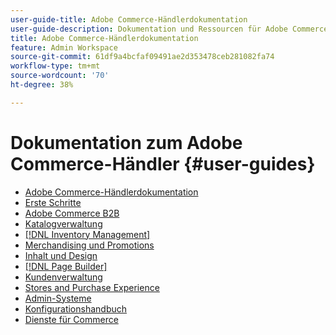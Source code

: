 ```yaml
---
user-guide-title: Adobe Commerce-Händlerdokumentation
user-guide-description: Dokumentation und Ressourcen für Adobe Commerce- und Magento Open Source-Händler, die in der Verwaltung arbeiten.
title: Adobe Commerce-Händlerdokumentation
feature: Admin Workspace
source-git-commit: 61df9a4bcfaf09491ae2d353478ceb281082fa74
workflow-type: tm+mt
source-wordcount: '70'
ht-degree: 38%

---
```


# Dokumentation zum Adobe Commerce-Händler {#user-guides}

- [Adobe Commerce-Händlerdokumentation](home.md)
- [Erste Schritte](https://experienceleague.adobe.com/docs/commerce-admin/start/guide-overview.html)
- [Adobe Commerce B2B](https://experienceleague.adobe.com/docs/commerce-admin/b2b/guide-overview.html)
- [Katalogverwaltung](https://experienceleague.adobe.com/docs/commerce-admin/catalog/guide-overview.html)
- [[!DNL Inventory Management]](https://experienceleague.adobe.com/docs/commerce-admin/inventory/guide-overview.html)
- [Merchandising und Promotions](https://experienceleague.adobe.com/docs/commerce-admin/marketing/guide-overview.html)
- [Inhalt und Design](https://experienceleague.adobe.com/docs/commerce-admin/content-design/guide-overview.html)
- [[!DNL Page Builder]](https://experienceleague.adobe.com/docs/commerce-admin/page-builder/guide-overview.html)
- [Kundenverwaltung](https://experienceleague.adobe.com/docs/commerce-admin/customers/guide-overview.html)
- [Stores and Purchase Experience](https://experienceleague.adobe.com/docs/commerce-admin/stores-sales/guide-overview.html)
- [Admin-Systeme](https://experienceleague.adobe.com/docs/commerce-admin/systems/guide-overview.html)
- [Konfigurationshandbuch](https://experienceleague.adobe.com/docs/commerce-admin/config/guide-overview.html)
- [Dienste für Commerce](https://experienceleague.adobe.com/docs/commerce-merchant-services/user-guides/home.html)
